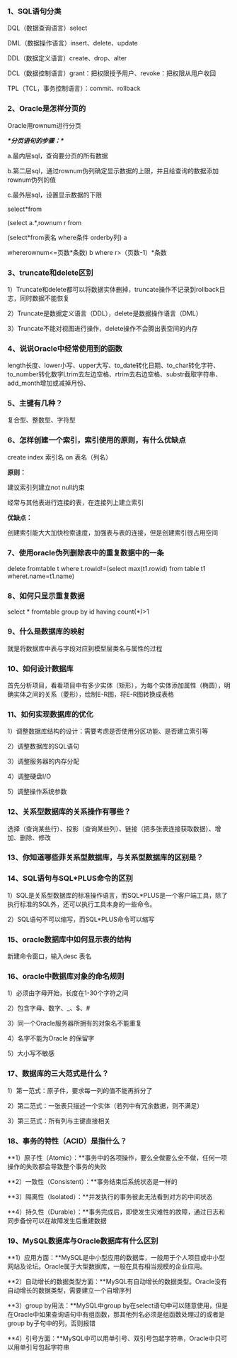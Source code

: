 ### 1、SQL语句分类

DQL（数据查询语言）select

DML（数据操作语言）insert、delete、update

DDL（数据定义语言）create、drop、alter

DCL（数据控制语言）grant：把权限授予用户、revoke：把权限从用户收回

TPL（TCL，事务控制语言）：commit、rollback

 

### 2、Oracle是怎样分页的

Oracle用rownum进行分页

***\*分页语句的步骤：\****

a.最内层sql，查询要分页的所有数据

b.第二层sql，通过rownum伪列确定显示数据的上限，并且给查询的数据添加rownum伪列的值

c.最外层sql，设置显示数据的下限

select*from

(select a.*,rownum r from

(select*from表名 where条件 orderby列) a

whererownum<=页数*条数) b where r>（页数-1）*条数

 

### 3、truncate和delete区别

1）Truncate和delete都可以将数据实体删掉，truncate操作不记录到rollback日志，同时数据不能恢复

2）Truncate是数据定义语言（DDL），delete是数据操作语言（DML）

3）Truncate不能对视图进行操作，delete操作不会腾出表空间的内存

 

### 4、说说Oracle中经常使用到的函数

length长度、lower小写、upper大写、to_date转化日期、to_char转化字符、to_number转化数字Ltrim去左边空格、rtrim去右边空格、substr截取字符串、add_month增加或减掉月份、

 

### 5、主键有几种？

复合型、整数型、字符型

 

### 6、怎样创建一个索引，索引使用的原则，有什么优缺点

create index 索引名 on 表名（列名）

**原则：**

建议索引列建立not null约束

经常与其他表进行连接的表，在连接列上建立索引

**优缺点：**

创建索引能大大加快检索速度，加强表与表的连接，但是创建索引很占用空间

 

### 7、使用oracle伪列删除表中的重复数据中的一条

delete fromtable t where t.rowid!=(select max(t1.rowid) from table t1 wheret.name=t1.name)

 

### 8、如何只显示重复数据

select * fromtable group by id having count(*)>1

 

### 9、什么是数据库的映射

就是将数据库中表与字段对应到模型层类名与属性的过程

 

### 10、如何设计数据库

首先分析项目，看看项目中有多少实体（矩形），为每个实体添加属性（椭圆），明确实体之间的关系（菱形），绘制E-R图，将E-R图转换成表格

 

### 11、如何实现数据库的优化

1）调整数据库结构的设计：需要考虑是否使用分区功能、是否建立索引等

2）调整数据库的SQL语句

3）调整服务器的内存分配

4）调整硬盘I/O

5）调整操作系统参数

 

### 12、关系型数据库的关系操作有哪些？

选择（查询某些行）、投影（查询某些列）、链接（把多张表连接获取数据）、增加、删除、修改   

 

### 13、你知道哪些菲关系型数据库，与关系型数据库的区别是？

 

### 14、SQL语句与SQL*PLUS命令的区别

1）SQL是关系型数据库的标准操作语言，而SQL*PLUS是一个客户端工具，除了执行标准的SQL外，还可以执行工具本身的一些命令。

2）SQL语句不可以缩写，而SQL*PLUS命令可以缩写

 

### 15、oracle数据库中如何显示表的结构

新建命令窗口，输入desc 表名

 

### 16、oracle中数据库对象的命名规则

1）必须由字母开始，长度在1-30个字符之间

2）包含字母、数字、_、$、#

3）同一个Oracle服务器所拥有的对象名不能重复

4）名字不能为Oracle 的保留字

5）大小写不敏感

 

### 17、数据库的三大范式是什么？

1）第一范式：原子件，要求每一列的值不能再拆分了

2）第二范式：一张表只描述一个实体（若列中有冗余数据，则不满足）

3）第三范式：所有列与主键直接相关

 

### 18、事务的特性（ACID）是指什么？

**1）原子性（Atomic）：**事务中的各项操作，要么全做要么全不做，任何一项操作的失败都会导致整个事务的失败

**2）一致性（Consistent）：**事务结束后系统状态是一样的

**3）隔离性（Isolated）：**并发执行的事务彼此无法看到对方的中间状态

**4）持久性（Durable）：**事务完成后，即使发生灾难性的故障，通过日志和同步备份可以在故障发生后重建数据

 

### 19、MySQL数据库与Oracle数据库有什么区别

**1）应用方面：**MySQL是中小型应用的数据库，一般用于个人项目或中小型网站及论坛。Oracle属于大型数据库，一般在具有相当规模的企业应用。

**2）自动增长的数据类型方面：**MySQL有自动增长的数据类型。Oracle没有自动增长的数据类型，需要建立一个自增序列

**3）group by用法：**MySQL中group by在select语句中可以随意使用，但是在Oracle中如果查询语句中有组函数，那其他列名必须是组函数处理过的或者是group by子句中的列，否则报错

**4）引号方面：**MySQL中可以用单引号、双引号包起字符串，Oracle中只可以用单引号包起字符串